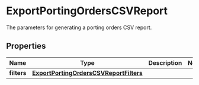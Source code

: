 

# ExportPortingOrdersCSVReport

The parameters for generating a porting orders CSV report.

## Properties

| Name | Type | Description | Notes |
|------------ | ------------- | ------------- | -------------|
|**filters** | [**ExportPortingOrdersCSVReportFilters**](ExportPortingOrdersCSVReportFilters.md) |  |  |



